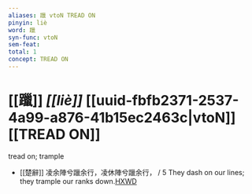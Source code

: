 ```yaml
---
aliases: 躐 vtoN TREAD ON
pinyin: liè
word: 躐
syn-func: vtoN
sem-feat: 
total: 1
concept: TREAD ON 
---
```

# [[躐]] *[[liè]]*  [[uuid-fbfb2371-2537-4a99-a876-41b15ec2463c|vtoN]] [[TREAD ON]]
tread on; trample
 - [[楚辭]] 凌余陣兮躐余行，凌休陣兮躐余行， / 5 They dash on our lines; they trample our ranks down.[HXWD](https://hxwd.org/textview.html?location=KR4a0001_tls_002-20a.6)